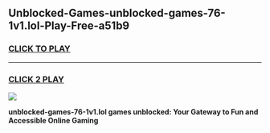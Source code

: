 
## Unblocked-Games-unblocked-games-76-1v1.lol-Play-Free-a51b9
<h3>
<a href="https://premium76.site?title=unblocked-games-76-1v1.lol&ref=18A">CLICK TO PLAY</a></h3>
<hr>

<h3>
<a href="https://premium76.site?title=unblocked-games-76-1v1.lol&ref=18A">CLICK 2 PLAY</a>
  
</h3>

<a href="https://premium76.site?title=unblocked-games-76-1v1.lol&ref=18A"><img src="https://clearcache.store/games.png"></a>


**unblocked-games-76-1v1.lol games unblocked: Your Gateway to Fun and Accessible Online Gaming**
